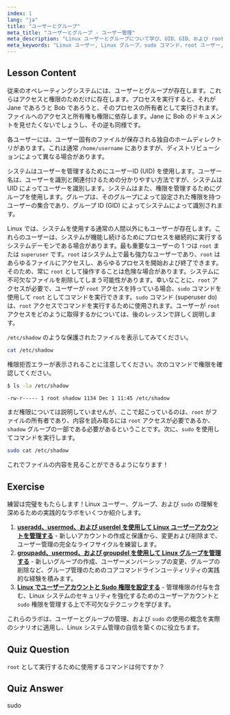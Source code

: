 ```yaml
---
index: 1
lang: "ja"
title: "ユーザーとグループ"
meta_title: "ユーザーとグループ - ユーザー管理"
meta_description: "Linux ユーザーとグループについて学び、UID、GID、および root ユーザーを理解します。sudo コマンドを使用して昇格された権限を使用する方法を発見します。Linux の旅を始めましょう！"
meta_keywords: "Linux ユーザー, Linux グループ，sudo コマンド，root ユーザー, Linux 権限，Linux チュートリアル，初心者 Linux, Linux ガイド"
---
```


## Lesson Content

従来のオペレーティングシステムには、ユーザーとグループが存在します。これらはアクセスと権限のためだけに存在します。プロセスを実行すると、それが Jane であろうと Bob であろうと、そのプロセスの所有者として実行されます。ファイルへのアクセスと所有権も権限に依存します。Jane に Bob のドキュメントを見せたくないでしょうし、その逆も同様です。

各ユーザーには、ユーザー固有のファイルが保存される独自のホームディレクトリがあります。これは通常 `/home/username` にありますが、ディストリビューションによって異なる場合があります。

システムはユーザーを管理するためにユーザーID (UID) を使用します。ユーザー名は、ユーザーを識別と関連付けるための分かりやすい方法ですが、システムは UID によってユーザーを識別します。システムはまた、権限を管理するためにグループを使用します。グループは、そのグループによって設定された権限を持つユーザーの集合であり、グループ ID (GID) によってシステムによって識別されます。

Linux では、システムを使用する通常の人間以外にもユーザーが存在します。これらのユーザーは、システムが機能し続けるためにプロセスを継続的に実行するシステムデーモンである場合があります。最も重要なユーザーの 1 つは `root` または `superuser` です。`root` はシステム上で最も強力なユーザーであり、`root` はあらゆるファイルにアクセスし、あらゆるプロセスを開始および終了できます。そのため、常に `root` として操作することは危険な場合があります。システムに不可欠なファイルを削除してしまう可能性があります。幸いなことに、`root` アクセスが必要で、ユーザーが `root` アクセスを持っている場合、`sudo` コマンドを使用して `root` としてコマンドを実行できます。`sudo` コマンド (superuser do) は、`root` アクセスでコマンドを実行するために使用されます。ユーザーが `root` アクセスをどのように取得するかについては、後のレッスンで詳しく説明します。

`/etc/shadow` のような保護されたファイルを表示してみてください。

```bash
cat /etc/shadow
```

権限拒否エラーが表示されることに注意してください。次のコマンドで権限を確認してください。

```bash
$ ls -la /etc/shadow

-rw-r----- 1 root shadow 1134 Dec 1 11:45 /etc/shadow
```

まだ権限については説明していませんが、ここで起こっているのは、`root` がファイルの所有者であり、内容を読み取るには `root` アクセスが必要であるか、`shadow` グループの一部である必要があるということです。次に、`sudo` を使用してコマンドを実行します。

```bash
sudo cat /etc/shadow
```

これでファイルの内容を見ることができるようになります！

## Exercise

練習は完璧をもたらします！Linux ユーザー、グループ、および `sudo` の理解を深めるための実践的なラボをいくつか紹介します。

1. **[useradd、usermod、および userdel を使用して Linux ユーザーアカウントを管理する](https://labex.io/ja/labs/comptia-manage-linux-user-accounts-with-useradd-usermod-and-userdel-590837)** - 新しいアカウントの作成と保護から、変更および削除まで、ユーザー管理の完全なライフサイクルを練習します。
2. **[groupadd、usermod、および groupdel を使用して Linux グループを管理する](https://labex.io/ja/labs/comptia-manage-linux-groups-with-groupadd-usermod-and-groupdel-590836)** - 新しいグループの作成、ユーザーメンバーシップの変更、グループの削除など、グループ管理のためのコアコマンドラインユーティリティの実践的な経験を積みます。
3. **[Linux でユーザーアカウントと Sudo 権限を設定する](https://labex.io/ja/labs/comptia-configure-user-accounts-and-sudo-privileges-in-linux-590856)** - 管理権限の付与を含む、Linux システムのセキュリティを強化するためのユーザーアカウントと `sudo` 権限を管理する上で不可欠なテクニックを学びます。

これらのラボは、ユーザーとグループの管理、および `sudo` の使用の概念を実際のシナリオに適用し、Linux システム管理の自信を築くのに役立ちます。

## Quiz Question

`root` として実行するために使用するコマンドは何ですか？

## Quiz Answer

sudo
